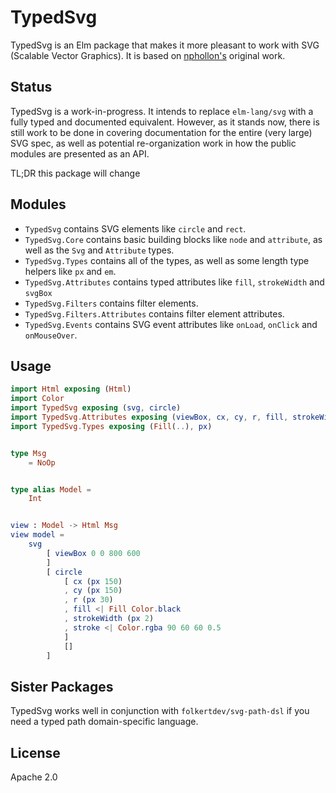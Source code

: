   # TypedSvg

TypedSvg is an Elm package that makes it more pleasant to work with SVG (Scalable Vector Graphics). It is based on [nphollon's](https://github.com/nphollon/typed-svg) original work.

## Status

TypedSvg is a work-in-progress. It intends to replace `elm-lang/svg` with a fully typed and documented equivalent. However, as it stands now, there is still work to be done in covering documentation for the entire (very large) SVG spec, as well as potential re-organization work in how the public modules are presented as an API.

TL;DR this package will change

## Modules

- `TypedSvg` contains SVG elements like `circle` and `rect`.
- `TypedSvg.Core` contains basic building blocks like `node` and `attribute`, as well as the `Svg` and `Attribute` types.
- `TypedSvg.Types` contains all of the types, as well as some length type helpers like `px` and `em`.
- `TypedSvg.Attributes` contains typed attributes like `fill`, `strokeWidth` and `svgBox`
- `TypedSvg.Filters` contains filter elements.
- `TypedSvg.Filters.Attributes` contains filter element attributes.
- `TypedSvg.Events` contains SVG event attributes like `onLoad`, `onClick` and `onMouseOver`.

## Usage

```elm
import Html exposing (Html)
import Color
import TypedSvg exposing (svg, circle)
import TypedSvg.Attributes exposing (viewBox, cx, cy, r, fill, strokeWidth, stroke)
import TypedSvg.Types exposing (Fill(..), px)


type Msg
    = NoOp


type alias Model =
    Int


view : Model -> Html Msg
view model =
    svg
        [ viewBox 0 0 800 600
        ]
        [ circle
            [ cx (px 150)
            , cy (px 150)
            , r (px 30)
            , fill <| Fill Color.black
            , strokeWidth (px 2)
            , stroke <| Color.rgba 90 60 60 0.5
            ]
            []
        ]
```

## Sister Packages

TypedSvg works well in conjunction with `folkertdev/svg-path-dsl` if you need a typed path domain-specific language.

## License

Apache 2.0
